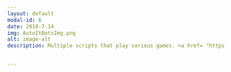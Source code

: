```yaml
---
layout: default
modal-id: 6
date: 2018-7-14
img: AutoItBotsImg.png
alt: image-alt
description: Multiple scripts that play various games. <a href= "https://mega.nz/#!jDoHXSIS!0lXqlA16DJi1cjLAi5D0jDK0SGX5lFoAnCtTzbbf1DI">Gladomate - Total War Arena Bot</a>, <a href="https://mega.nz/#!2OoS0CSS!0-owKDCgIUPNaD28F95rcmavfj4pf31JUPLu5kxbEzY">NeoAuto - Neopets Bot</a>


---
```

